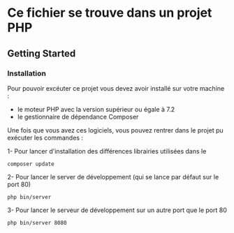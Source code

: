 # Ce fichier se trouve dans un projet PHP

## Getting Started

### Installation

Pour pouvoir excéuter ce projet vous devez avoir installé sur votre machine :
- le moteur PHP  avec la version supérieur ou égale à 7.2
- le gestionnaire de dépendance Composer

Une fois que vous avez ces logiciels, vous pouvez rentrer dans le projet pu exécuter les commandes :

1- Pour lancer d'installation des différences librairies utilisées dans le
```shell
composer update
```


2- Pour lancer le server de développement (qui se lance par défaut sur le port 80)
```shell
php bin/server
```


3- Pour lancer le serveur de développement sur un autre port que le port 80
```shell
php bin/server 8080
```

